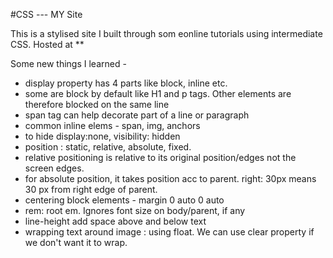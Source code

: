 #CSS --- MY Site

This is a stylised site I built through som eonline tutorials using intermediate CSS.
Hosted at **

Some new things I learned - 

- display property has 4 parts like block, inline etc.
- some are block by default like H1 and p tags. Other elements are therefore blocked on the same line
- span tag can help decorate part of a line or paragraph
- common inline elems - span, img, anchors
- to hide display:none, visibility: hidden
- position : static, relative, absolute, fixed.
- relative positioning is relative to its original position/edges not the screen edges.
- for absolute position, it takes position acc to parent. right: 30px means 30 px from right edge of parent. 
- centering block elements - margin 0 auto 0 auto
- rem: root em. Ignores font size on body/parent, if any
- line-height add space above and below text
- wrapping text around image : using float. We can use clear property if we don't want it to wrap.  